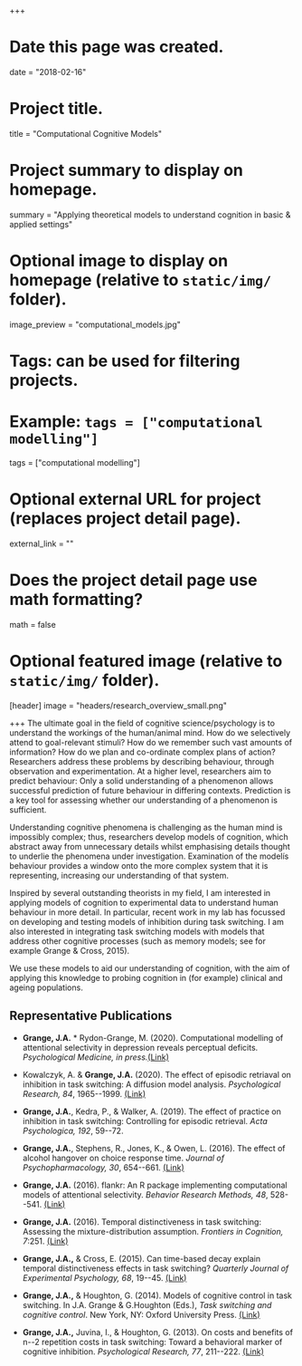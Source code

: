 +++
# Date this page was created.
date = "2018-02-16"

# Project title.
title = "Computational Cognitive Models"

# Project summary to display on homepage.
summary = "Applying theoretical models to understand cognition in basic & applied settings"

# Optional image to display on homepage (relative to `static/img/` folder).
image_preview = "computational_models.jpg"

# Tags: can be used for filtering projects.
# Example: `tags = ["computational modelling"]`
tags = ["computational modelling"]

# Optional external URL for project (replaces project detail page).
external_link = ""

# Does the project detail page use math formatting?
math = false

# Optional featured image (relative to `static/img/` folder).
[header]
image = "headers/research_overview_small.png"


+++
The ultimate goal in the field of cognitive science/psychology is to understand the workings of the human/animal mind. How do we selectively attend to goal-relevant stimuli? How do we remember such vast amounts of information? How do we plan and co-ordinate complex plans of action? Researchers address these problems by describing behaviour, through observation and experimentation. At a higher level, researchers aim to predict behaviour: Only a solid understanding of a phenomenon allows successful prediction of future behaviour in differing contexts. Prediction is a key tool for assessing whether our understanding of a phenomenon is sufficient.

Understanding cognitive phenomena is challenging as the human mind is impossibly complex; thus, researchers develop models of cognition, which abstract away from unnecessary details whilst emphasising details thought to underlie the phenomena under investigation. Examination of the modelís behaviour provides a window onto the more complex system that it is representing, increasing our understanding of that system.

Inspired by several outstanding theorists in my field, I am interested in applying models of cognition to experimental data to understand human behaviour in more detail. In particular, recent work in my lab has focussed on developing and testing models of inhibition during task switching. I am also interested in integrating task switching models with models that address other cognitive processes (such as memory models; see for example Grange & Cross, 2015).

We use these models to aid our understanding of cognition, with the aim of applying this knowledge to probing cognition in (for example) clinical and ageing populations. 

## Representative Publications

* **Grange, J.A.** * Rydon-Grange, M. (2020). Computational modelling of attentional selectivity in depression reveals perceptual deficits. *Psychological Medicine, in press.*[(Link)](https://www.jimgrange.org/gpublication/grange-depression_flanker/)

* Kowalczyk, A. & **Grange, J.A.** (2020). The effect of episodic retriaval on inhibition in task switching: A diffusion model analysis. *Psychological Research, 84*, 1965--1999. [(Link)](https://www.jimgrange.org/publication/kowalczyk-diffusion/)

* **Grange, J.A.**, Kedra, P., & Walker, A. (2019). The effect of practice on inhibition in task switching: Controlling for episodic retrieval. *Acta Psychologica, 192*, 59--72.

* **Grange, J.A.**, Stephens, R., Jones, K., & Owen, L. (2016). The effect of alcohol hangover on choice response time. *Journal of Psychopharmacology, 30*, 654--661. [(Link)](https://www.jimgrange.org/publication/Grange-hangover_rt/)

* **Grange, J.A.** (2016). flankr: An R package implementing computational models of attentional selectivity. *Behavior Research Methods, 48*, 528--541. [(Link)](https://www.jimgrange.org/publication/Grange-flankr/)

* **Grange, J.A.** (2016). Temporal distinctiveness in task switching: Assessing the mixture-distribution assumption. *Frontiers in Cognition, 7*:251. [(Link)](https://www.jimgrange.org/publication/Grange-mixture_dist/)

* **Grange, J.A.,** & Cross, E. (2015). Can time-based decay explain temporal distinctiveness effects in task switching? *Quarterly Journal of Experimental Psychology, 68*, 19--45. [(Link)](https://www.jimgrange.org/publication/Grange-temporal_distinctiveness/)

* **Grange, J.A.,** & Houghton, G. (2014). Models of cognitive control in task switching. In J.A. Grange & G.Houghton (Eds.), *Task switching and cognitive control*. New York, NY: Oxford University Press. [(Link)](https://www.jimgrange.org/publication/grange-task_switching_book_models/)

* **Grange, J.A.,** Juvina, I., & Houghton, G. (2013). On costs and benefits of n--2 repetition costs in task switching: Toward a behavioral marker of cognitive inhibition. *Psychological Research, 77*, 211--222. [(Link)](https://www.jimgrange.org/publication/grange-costs_benefits_inhibition_model/) 